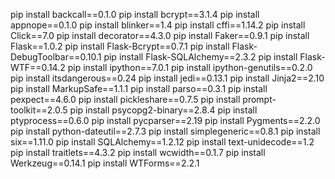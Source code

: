pip install backcall==0.1.0
pip install bcrypt==3.1.4
pip install appnope==0.1.0
pip install blinker==1.4
pip install cffi==1.14.2
pip install Click==7.0
pip install decorator==4.3.0
pip install Faker==0.9.1
pip install Flask==1.0.2
pip install Flask-Bcrypt==0.7.1
pip install Flask-DebugToolbar==0.10.1
pip install Flask-SQLAlchemy==2.3.2
pip install Flask-WTF==0.14.2
pip install ipython==7.0.1
pip install ipython-genutils==0.2.0
pip install itsdangerous==0.24
pip install jedi==0.13.1
pip install Jinja2==2.10
pip install MarkupSafe==1.1.1
pip install parso==0.3.1
pip install pexpect==4.6.0
pip install pickleshare==0.7.5
pip install prompt-toolkit==2.0.5
pip install psycopg2-binary==2.8.4
pip install ptyprocess==0.6.0
pip install pycparser==2.19
pip install Pygments==2.2.0
pip install python-dateutil==2.7.3
pip install simplegeneric==0.8.1
pip install six==1.11.0
pip install SQLAlchemy==1.2.12
pip install text-unidecode==1.2
pip install traitlets==4.3.2
pip install wcwidth==0.1.7
pip install Werkzeug==0.14.1
pip install WTForms==2.2.1
